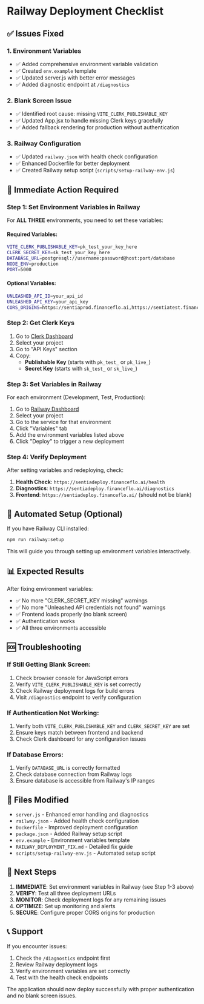 # Railway Deployment Checklist

## ✅ Issues Fixed

### 1. Environment Variables
- ✅ Added comprehensive environment variable validation
- ✅ Created `env.example` template
- ✅ Updated server.js with better error messages
- ✅ Added diagnostic endpoint at `/diagnostics`

### 2. Blank Screen Issue
- ✅ Identified root cause: missing `VITE_CLERK_PUBLISHABLE_KEY`
- ✅ Updated App.jsx to handle missing Clerk keys gracefully
- ✅ Added fallback rendering for production without authentication

### 3. Railway Configuration
- ✅ Updated `railway.json` with health check configuration
- ✅ Enhanced Dockerfile for better deployment
- ✅ Created Railway setup script (`scripts/setup-railway-env.js`)

## 🚀 Immediate Action Required

### Step 1: Set Environment Variables in Railway

For **ALL THREE** environments, you need to set these variables:

#### Required Variables:
```bash
VITE_CLERK_PUBLISHABLE_KEY=pk_test_your_key_here
CLERK_SECRET_KEY=sk_test_your_key_here
DATABASE_URL=postgresql://username:password@host:port/database
NODE_ENV=production
PORT=5000
```

#### Optional Variables:
```bash
UNLEASHED_API_ID=your_api_id
UNLEASHED_API_KEY=your_api_key
CORS_ORIGINS=https://sentiaprod.financeflo.ai,https://sentiatest.financeflo.ai,https://sentiadeploy.financeflo.ai
```

### Step 2: Get Clerk Keys

1. Go to [Clerk Dashboard](https://dashboard.clerk.com)
2. Select your project
3. Go to "API Keys" section
4. Copy:
   - **Publishable Key** (starts with `pk_test_` or `pk_live_`)
   - **Secret Key** (starts with `sk_test_` or `sk_live_`)

### Step 3: Set Variables in Railway

For each environment (Development, Test, Production):

1. Go to [Railway Dashboard](https://railway.app/dashboard)
2. Select your project
3. Go to the service for that environment
4. Click "Variables" tab
5. Add the environment variables listed above
6. Click "Deploy" to trigger a new deployment

### Step 4: Verify Deployment

After setting variables and redeploying, check:

1. **Health Check**: `https://sentiadeploy.financeflo.ai/health`
2. **Diagnostics**: `https://sentiadeploy.financeflo.ai/diagnostics`
3. **Frontend**: `https://sentiadeploy.financeflo.ai/` (should not be blank)

## 🔧 Automated Setup (Optional)

If you have Railway CLI installed:

```bash
npm run railway:setup
```

This will guide you through setting up environment variables interactively.

## 📊 Expected Results

After fixing environment variables:

- ✅ No more "CLERK_SECRET_KEY missing" warnings
- ✅ No more "Unleashed API credentials not found" warnings  
- ✅ Frontend loads properly (no blank screen)
- ✅ Authentication works
- ✅ All three environments accessible

## 🆘 Troubleshooting

### If Still Getting Blank Screen:
1. Check browser console for JavaScript errors
2. Verify `VITE_CLERK_PUBLISHABLE_KEY` is set correctly
3. Check Railway deployment logs for build errors
4. Visit `/diagnostics` endpoint to verify configuration

### If Authentication Not Working:
1. Verify both `VITE_CLERK_PUBLISHABLE_KEY` and `CLERK_SECRET_KEY` are set
2. Ensure keys match between frontend and backend
3. Check Clerk dashboard for any configuration issues

### If Database Errors:
1. Verify `DATABASE_URL` is correctly formatted
2. Check database connection from Railway logs
3. Ensure database is accessible from Railway's IP ranges

## 📝 Files Modified

- `server.js` - Enhanced error handling and diagnostics
- `railway.json` - Added health check configuration
- `Dockerfile` - Improved deployment configuration
- `package.json` - Added Railway setup script
- `env.example` - Environment variables template
- `RAILWAY_DEPLOYMENT_FIX.md` - Detailed fix guide
- `scripts/setup-railway-env.js` - Automated setup script

## 🎯 Next Steps

1. **IMMEDIATE**: Set environment variables in Railway (see Step 1-3 above)
2. **VERIFY**: Test all three deployment URLs
3. **MONITOR**: Check deployment logs for any remaining issues
4. **OPTIMIZE**: Set up monitoring and alerts
5. **SECURE**: Configure proper CORS origins for production

## 📞 Support

If you encounter issues:
1. Check the `/diagnostics` endpoint first
2. Review Railway deployment logs
3. Verify environment variables are set correctly
4. Test with the health check endpoints

The application should now deploy successfully with proper authentication and no blank screen issues.
